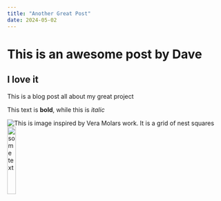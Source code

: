 ```yaml
---
title: "Another Great Post"
date: 2024-05-02
---
```

# This is an awesome post by Dave
## I love it
This is a blog post all about my great project

This text is **bold**, while this is *italic*

![This is image inspired by Vera Molars work. It is a grid of nest squares](/My-coding-Blog/images/veraMolnar.png)
<img src="/My-coding-Blog/images/veraMolnar.png" alt="some text" width="20%">
